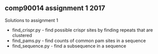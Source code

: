 
## comp90014 assignment 1 2017

Solutions to assignment 1

* find_crispr.py - find possible crispr sites by finding repeats that are clustered
* find_pams.py - find counts of common pam sites in a sequence
* find_sequence.py - find a subsequence in a sequence
